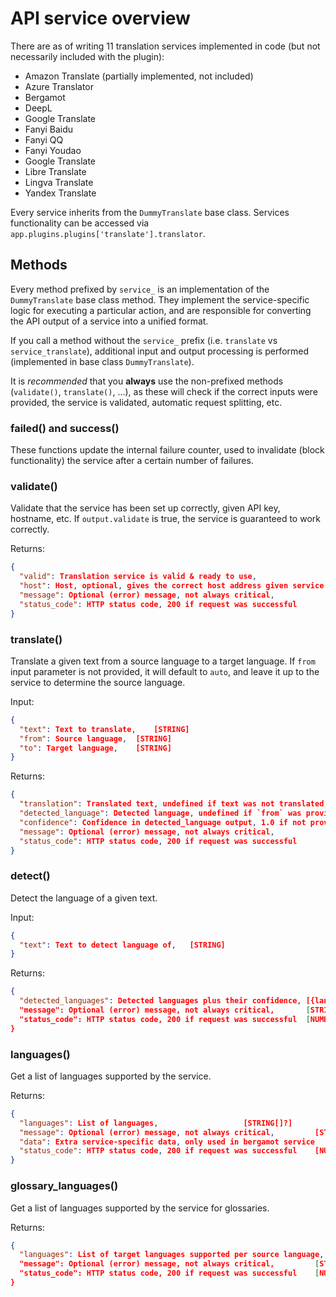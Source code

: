 # API service overview

There are as of writing 11 translation services implemented in code (but not necessarily included with the plugin):

- Amazon Translate (partially implemented, not included)
- Azure Translator
- Bergamot
- DeepL
- Google Translate
- Fanyi Baidu
- Fanyi QQ
- Fanyi Youdao
- Google Translate
- Libre Translate
- Lingva Translate
- Yandex Translate

Every service inherits from the `DummyTranslate` base class. Services functionality can be accessed
via `app.plugins.plugins['translate'].translator`.

## Methods

Every method prefixed by `service_` is an implementation of the `DummyTranslate` base class method.
They implement the service-specific logic for executing a particular action, and are responsible for
converting the API output of a service into a unified format.

If you call a method without the `service_` prefix (i.e. `translate` vs `service_translate`), additional
input and output processing is performed (implemented in base class `DummyTranslate`).

It is _recommended_ that you **always** use the non-prefixed methods (`validate()`, `translate()`, ...),
as these will check if the correct inputs were provided, the service is validated, automatic request splitting, etc.

### failed() and success()

These functions update the internal failure counter, used to invalidate (block functionality) the service
after a certain number of failures.

### validate()

Validate that the service has been set up correctly, given API key, hostname, etc. If `output.validate` is true,
the service is guaranteed to work correctly.

Returns:

```json
{
  "valid": Translation service is valid & ready to use, 				[BOOLEAN] 
  "host": Host, optional, gives the correct host address given service settings,	[STRING?] 
  "message": Optional (error) message, not always critical, 			   	[STRING?] 
  "status_code": HTTP status code, 200 if request was successful			[NUMBER?] 
}
```

### translate()

Translate a given text from a source language to a target language. If `from` input parameter is not provided,
it will default to `auto`, and leave it up to the service to determine the source language.

Input:

```json
{
  "text": Text to translate, 	[STRING]
  "from": Source language, 	[STRING]
  "to": Target language, 	[STRING]
}
```

Returns:

```json
{
  "translation": Translated text, undefined if text was not translated, 		[STRING?]
  "detected_language": Detected language, undefined if `from` was provided or not found	[STRING?]
  "confidence": Confidence in detected_language output, 1.0 if not provided by API	[STRING?]
  "message": Optional (error) message, not always critical, 				[STRING?]
  "status_code": HTTP status code, 200 if request was successful			[NUMBER?]
}
```

### detect()

Detect the language of a given text.

Input:

```json
{
  "text": Text to detect language of, 	[STRING]
}
```

Returns:

```json
{
  "detected_languages": Detected languages plus their confidence, [{language: STRING, confidence: NUMBER}]
  "message": Optional (error) message, not always critical, 	  [STRING?]
  "status_code": HTTP status code, 200 if request was successful  [NUMBER?]
}
```

### languages()

Get a list of languages supported by the service.

Returns:

```json
{
  "languages": List of languages, 					[STRING[]?]
  "message": Optional (error) message, not always critical, 		[STRING?]
  "data": Extra service-specific data, only used in bergamot service 	[STRING?]
  "status_code": HTTP status code, 200 if request was successful	[NUMBER?]
}
```

### glossary_languages()

Get a list of languages supported by the service for glossaries.

Returns:

```json
{
  "languages": List of target languages supported per source language, 	[{STRING, STRING[]}?]
  "message": Optional (error) message, not always critical, 		[STRING?]
  "status_code": HTTP status code, 200 if request was successful	[NUMBER?]
}
```
